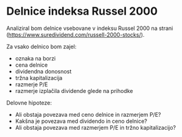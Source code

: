# Delnice indeksa Russel 2000

Analiziral bom delnice vsebovane v indeksu Russel 2000 na strani (https://www.suredividend.com/russell-2000-stocks/).

Za vsako delnico bom zajel:
* oznaka na borzi
* cena delnice
* dividendna donosnost
* tržna kapitalizacija
* razmerje P/E
* razmerje izplačila dividende glede na prihodke


Delovne hipoteze:
* Ali obstaja povezava med ceno delnice in razmerjem P/E?
* Kakšna je povezava med dividendo in ceno delnice?
* Ali obstaja povezava med razmerjem P/E in tržno kapitalizacijo?
